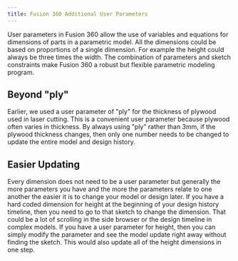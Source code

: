```yaml
---
title: Fusion 360 Additional User Parameters
---
```


User parameters in Fusion 360 allow the use of variables and equations for dimensions of parts in a parametric model. All the dimensions could be based on proportions of a single dimension. For example the height could always be three times the width. The combination of parameters and sketch constraints make Fusion 360 a robust but flexible parametric modeling program.

## Beyond "ply"

Earlier, we used a user parameter of "ply" for the thickness of plywood used in laser cutting. This is a convenient user parameter because plywood often varies in thickness. By always using "ply" rather than 3mm, if the plywood thickness changes, then only one number needs to be changed to update the entire model and design history.

## Easier Updating

Every dimension does not need to be a user parameter but generally the more parameters you have and the more the parameters relate to one another the easier it is to change your model or design later. If you have a hard coded dimension for height at the beginning of your design history timeline, then you need to go to that sketch to change the dimension. That could be a lot of scrolling in the side browser or the design timeline in complex models. If you have a user parameter for height, then you can simply modify the parameter and see the model update right away without finding the sketch. This would also update all of the height dimensions in one step.
